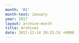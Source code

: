 ```yaml
---
month: '01'
month-text: January
year: 2017
layout: archive-month
title: Archives
date: 2017-11-14 20:25:51 +0000
---
```

